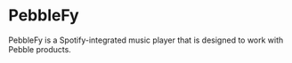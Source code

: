 # PebbleFy

PebbleFy is a Spotify-integrated music player that is designed to work with Pebble products.
